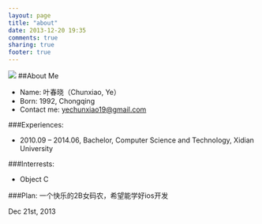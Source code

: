 ```yaml
---
layout: page
title: "about"
date: 2013-12-20 19:35
comments: true
sharing: true
footer: true
---
```

![](http://hdn.xnimg.cn/photos/hdn221/20130511/1335/h_large_8yQk_b7ce0000011b113e.jpg)
##About Me
* Name: 叶春晓（Chunxiao, Ye）
* Born: 1992, Chongqing
* Contact me: yechunxiao19@gmail.com

###Experiences:
* 2010.09 – 2014.06, Bachelor, Computer Science and Technology, Xidian University

###Interrests:
* Object C

###Plan:
一个快乐的2B女码农，希望能学好ios开发

Dec 21st, 2013

